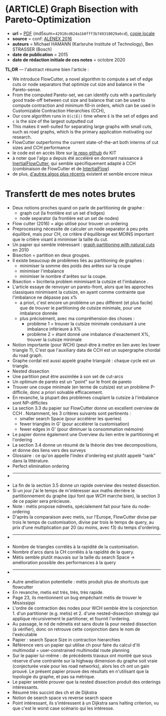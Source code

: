 # (ARTICLE) Graph Bisection with Pareto-Optimization

- **url** = [PDF](https://arxiv.org/pdf/1504.03812.pdf) (md5sum=`42910cd624a1b0fff3b749310029a6cd`), [copie locale](./LOCALCOPIES/1504.03812.pdf)
- **source** = conf: [ALENEX 2016](https://epubs.siam.org/doi/book/10.1137/1.9781611974317)
- **auteurs** = Michael HAMANN (Karlsruhe Institute of Technology), Ben STRASSER (Bosch)
- **date de publication** = 2015
- **date de rédaction initiale de ces notes** = octobre 2020

**TL;DR** — l'abstract résume bien l'article :
* We introduce FlowCutter, a novel algorithm to compute a set of edge cuts or node separators that optimize cut size and balance in the Pareto-sense.
* From the computed Pareto-set, we can identify cuts with a particularly good trade-off between cut size and balance that can be used to compute contraction and minimum fill-in orders, which can be used in Customizable Contraction Hierarchies (CCH),
* Our core algorithm runs in `O(c|E|)` time where `E` is the set of edges and `c` is the size of the largest outputted cut
* This makes it well-suited for separating large graphs with small cuts, such as road graphs, which is the primary application motivating our research.
* FlowCutter outperforms the current state-of-the-art both interms of cut sizes and CCH performance
* le code est en accès libre sur [le repo github](https://github.com/kit-algo/flow-cutter) du KIT
* à noter que l'algo a depuis été accéléré en donnant naissance à [InertialFlowCutter](https://arxiv.org/pdf/1906.11811.pdf), qui semble spécifiquement adapté à CCH (combinaison de FlowCutter et de [IntertialFlow](https://link.springer.com/chapter/10.1007/978-3-319-20086-6_22))
* de plus, [d'autres algos plus récents](https://drops.dagstuhl.de/opus/volltexte/2019/11173/) existent et semble encore mieux

# Transfertt de mes notes brutes

* Deux notions proches quand on parle de partitioning de graphe :
    - graph cut (la frontière est un set d'edges)
    - node separator (la frontière est un set de nodes)
* Flow cutter (2016) = algo utilisé pour trouver un ordering
* Preprocessing nécessite de  calculer un node separator à peu près équilibré, mais pour CH, ce critère d'équilibrage est MOINS important que le crtière visant à minimiser la taille du cut.
* Un papier qui semble intéressant : [graph partitioning with natural cuts](https://www.microsoft.com/en-us/research/wp-content/uploads/2010/12/punchTR.pdf) en 2010
* Bisection = partition en deux groupes.
* Il existe beaucoup de problèmes liés au partitioning de graphes :
    - minimiser la somme des poids des arêtes sur la coupe
    - minimiser l'imbalance
    - minimiser le nombre d'arêtes sur la coupe.
* Bisection = bicriteria problem minimisant la cutsize et l'imbalance .
* L'article essaye de renvoyer un pareto-front, alors que les approches classiques minimisent la cutsize, en ayant comme contrainte que l'imbalance ne dépasse pas x%
    - a priori, c'est encore un problème un peu différent (et plus facile) que de trouver le partitioning de cutsize minimale, pour une imbalance donnée
    - plus précisément, avec ma compréhension des choses :
        + problème 1 = trouver la cutsize minimale conduisant à une imbalance inférieure à X%
        + problème 2 = étant donné une imbalance d'exactement X%, trouver la cutsize minimale
* Notion importante (pour WCH) (peut-être à mettre en lien avec les lower triangle ?), C'est que l'auxiliary data de CCH est un supergraphe chordal du road graph.
* Graphe cordal est aussi appelé graphe triangulé : chaque cycle est un triangle.
* Nested dissection
* Une partition peut être assimilée à son set de cut-arcs
* Un optimum de pareto est un "point" sur le front de pareto
* Trouver une coupe minimale (en terme de cutsize) est un problème P-difficile, donc a priori solvable efficacement.
* En revanche, la plupart des problèmes couplant la cutsize à l'imbalance sont NP-difficiles
* La section 3.3 du papier sur FlowCutter donne un excellent overview de CCH . Notamment, les 3 critères suivants sont pertinents :
    - smaller search Space (pour accélérer les queries)
    - fewer triangles in G' (pour accélérer la customisation)
    - fewer edges in G' (pour diminuer la consommation mémoire)
* Le papier donne également une Overview du lien entre le partitioning et l'ordering
* La section 3.4 donne un résumé de la théorie des tree decompositions, et donne des liens vers des surveys
* Glossaire : ce qu'on appelle l'index d'ordering est plutôt appelé "rank" dans la littérature.
* Perfect elimination ordering
* ----------------------------------------
* La fin de la section 3.5 donne un rapide overview des nested dissection.
* Si un jour j'ai le temps de m'intéresser aux maths derrière le partitionnement du graphe (qui font que WCH marche bien), la section 3 de ce papier sera précieuse.
* Note : métis propose ndmetis, spécialement fait pour faire du node-ordering
* D'après la comparaison avec metis, sur l'Europe, FlowCutter divise par trois le temps de customisation, divise par trois le temps de query, au prix d'une multiplication par 20 (au moins, avec f3) du temps d'ordering.
* ----------------------------------------
* Nombre de triangles corrélés à la rapidité de la customisation.
* Nombre d'arcs dans la CH corrélés à la rapidité de la query.
* Métis semble plutôt mauvais sur la taille du search Space -> amélioration possible des performances à la query
* ----------------------------------------
* Autre amélioration potentielle : métis produit plus de shortcuts que flowcutter
* En revanche, metis est très, très, très rapide.
* Page 23, ils mentionnent un bug empêchant métis de trouver le Mississippi
* L'ordre de contraction des nodes pour WCH semble être la conjonction 1. d'un partitioner (e.g. metis) et 2. d'une nested-dissection strategy qui applique récursivement le partitioner, et fournit l'ordering.
* Au passage, le nd de ndmetis est sans doute là pour nested dissection (à vérifier), donc on retrouve cette conjonction dans le nom de l'exécutable
* Papier : search Space Size in contraction hierarchies
* Référence vers un papier qui utilise ch pour faire du calcul d'iti multimodal = user-constrained multimodal route planning
* Sur le papier lui-même : de précédents travaux ont montré que sous réserve d'une contrainte sur la highway dimension du graphe soit vraie (conjecturée vraie pour les road networks), alors les ch ont un gain prouvé. Le présent papier prouve des résultats en n'utilisant que la topologie du graphe, et pas sa métrique.
* Le papier semble prouver que la nested dissection produit des orderings intéressants.
* Résumé très succint des ch et de Dijkstra
* Notion de search space vs reverse search space
* Point intéressant, ils s'intéressent à un Dijkstra sans halting criterion, vu que c'est le worst case scénario qui les intéresse.
